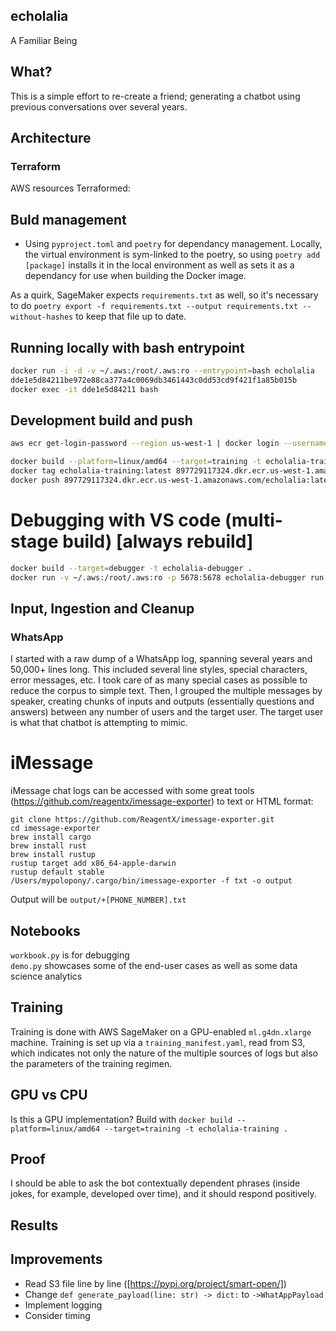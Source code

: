 ## echolalia
A Familiar Being

## What?
This is a simple effort to re-create a friend; generating a chatbot using previous conversations over several years.

## Architecture
### Terraform
AWS resources Terraformed:

## Buld management
- Using `pyproject.toml` and `poetry` for dependancy management. Locally, the virtual environment is sym-linked to the poetry, so using `poetry add [package]` installs it in the local environment as well as sets it as a dependancy for use when building the Docker image.

As a quirk, SageMaker expects `requirements.txt` as well, so it's necessary to do `poetry export -f requirements.txt --output requirements.txt --without-hashes` to keep that file up to date.

## Running locally with bash entrypoint
```bash
docker run -i -d -v ~/.aws:/root/.aws:ro --entrypoint=bash echolalia
dde1e5d84211be972e88ca377a4c0069db3461443c0dd53cd9f421f1a85b015b
docker exec -it dde1e5d84211 bash
```

## Development build and push
```bash
aws ecr get-login-password --region us-west-1 | docker login --username AWS --password-stdin 897729117324.dkr.ecr.us-west-1.amazonaws.com/echolalia

docker build --platform=linux/amd64 --target=training -t echolalia-training .
docker tag echolalia-training:latest 897729117324.dkr.ecr.us-west-1.amazonaws.com/echolalia:latest
docker push 897729117324.dkr.ecr.us-west-1.amazonaws.com/echolalia:latest
```

# Debugging with VS code (multi-stage build) [always rebuild]
```bash
docker build --target=debugger -t echolalia-debugger .
docker run -v ~/.aws:/root/.aws:ro -p 5678:5678 echolalia-debugger run.py
```


## Input, Ingestion and Cleanup

### WhatsApp
I started with a raw dump of a WhatsApp log, spanning several years and 50,000+ lines long. This included several line styles, special characters, error messages, etc. I took care of as many special cases as possible to reduce the corpus to simple text. Then, I grouped the multiple messages by speaker, creating chunks of inputs and outputs (essentially questions and answers) between any number of users and the target user. The target user is what that chatbot is attempting to mimic. 

# iMessage
iMessage chat logs can be accessed with some great tools (https://github.com/reagentx/imessage-exporter) to text or HTML format: 

```
git clone https://github.com/ReagentX/imessage-exporter.git
cd imessage-exporter
brew install cargo
brew install rust
brew install rustup
rustup target add x86_64-apple-darwin
rustup default stable
/Users/mypolopony/.cargo/bin/imessage-exporter -f txt -o output
```

Output will be `output/+[PHONE_NUMBER].txt`


## Notebooks
`workbook.py` is for debugging  
`demo.py` showcases some of the end-user cases as well as some data science analytics

## Training
Training is done with AWS SageMaker on a GPU-enabled `ml.g4dn.xlarge` machine. Training is set up via a `training_manifest.yaml`, read from S3, which indicates not only the nature of the multiple sources of logs but also the parameters of the training regimen. 

## GPU vs CPU

Is this a GPU implementation?
Build with `docker build --platform=linux/amd64 --target=training -t echolalia-training .`

## Proof
I should be able to ask the bot contextually dependent phrases (inside jokes, for example, developed over time), and it should respond positively.

## Results

## Improvements

- Read S3 file line by line ([https://pypi.org/project/smart-open/])
- Change `def generate_payload(line: str) -> dict:` to `->WhatAppPayload`
- Implement logging
- Consider timing
